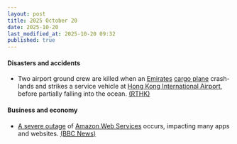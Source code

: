 ```yaml
---
layout: post
title: 2025 October 20
date: 2025-10-20
last_modified_at: 2025-10-20 09:32
published: true
---
```



#### Disasters and accidents

* Two airport ground crew are killed when an [Emirates](https://en.wikipedia.org/wiki/Emirates_SkyCargo "Emirates SkyCargo") [cargo plane](https://en.wikipedia.org/wiki/Emirates_SkyCargo_Flight_9788 "Emirates SkyCargo Flight 9788") crash-lands and strikes a service vehicle at [Hong Kong International Airport](https://en.wikipedia.org/wiki/Hong_Kong_International_Airport "Hong Kong International Airport"), before partially falling into the ocean. [(RTHK)](https://news.rthk.hk/rthk/en/component/k2/1827882-20251020.htm)

#### Business and economy

* [A severe outage](https://en.wikipedia.org/wiki/2025_Amazon_Web_Services_outage "2025 Amazon Web Services outage") of [Amazon Web Services](https://en.wikipedia.org/wiki/Amazon_Web_Services "Amazon Web Services") occurs, impacting many apps and websites. [(BBC News)](https://www.bbc.co.uk/news/live/c5y8k7k6v1rt)
